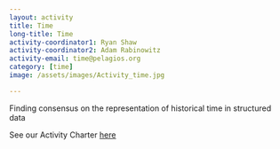 ```yaml
---
layout: activity
title: Time
long-title: Time
activity-coordinator1: Ryan Shaw
activity-coordinator2: Adam Rabinowitz
activity-email: time@pelagios.org
category: [time]
image: /assets/images/Activity_time.jpg

---
```


Finding consensus on the representation of historical time in structured data

See our Activity Charter [here](https://docs.google.com/document/d/1PDQC0MbxBnqyWwvGqtUBopWFEYxNc_kZhmvQl1cnBt0/edit?usp=sharing)